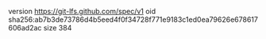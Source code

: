 version https://git-lfs.github.com/spec/v1
oid sha256:ab7b3de73786d4b5eed4f0f34728f771e9183c1ed0ea79626e678617606ad2ac
size 384

